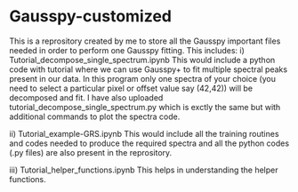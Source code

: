 # Gausspy-customized
This is a reprository created by me to store all the Gausspy important files needed in order to perform one Gausspy fitting. This includes:
i) Tutorial_decompose_single_spectrum.ipynb
  This would include a python code with tutorial where we can use Gausspy+ to fit multiple spectral peaks present in our data. In this program only one       spectra of your choice (you need to select a particular pixel or offset value say (42,42)) will be decomposed and fit. I have also uploaded                 tutorial_decompose_single_spectrum.py which is exctly the same but with additional commands to plot the spectra code.

ii) Tutorial_example-GRS.ipynb
  This would include all the training routines and codes needed to produce the required spectra and all the python codes (.py files) are also present in     the reprository.

iii) Tutorial_helper_functions.ipynb
      This helps in understanding the helper functions.
